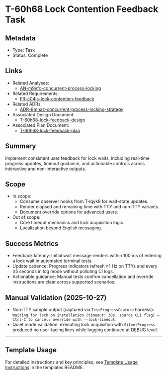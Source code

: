 # T-60h68 Lock Contention Feedback Task

## Metadata

- Type: Task
- Status: Complete
  <!-- Draft: Under discussion | In Progress: Actively working | Complete: Code complete | Cancelled: Work intentionally halted -->

## Links

- Related Analyses:
  - [AN-m9efc-concurrent-process-locking](../../analysis/AN-m9efc-concurrent-process-locking.md)
- Related Requirements:
  - [FR-c04js-lock-contention-feedback](../../requirements/FR-c04js-lock-contention-feedback.md)
- Related ADRs:
  - [ADR-8mnaz-concurrent-process-locking-strategy](../../adr/ADR-8mnaz-concurrent-process-locking-strategy.md)
- Associated Design Document:
  - [T-60h68-lock-feedback-design](./design.md)
- Associated Plan Document:
  - [T-60h68-lock-feedback-plan](./plan.md)

## Summary

Implement consistent user feedback for lock waits, including real-time progress updates, timeout guidance, and actionable controls across interactive and non-interactive outputs.

## Scope

- In scope:
  - Consume observer hooks from T-lqyk8 for wait-state updates.
  - Render elapsed and remaining time with TTY and non-TTY variants.
  - Document override options for advanced users.
- Out of scope:
  - Core timeout mechanics and lock acquisition logic.
  - Localization beyond English messaging.

## Success Metrics

- Feedback latency: Initial wait message renders within 100 ms of entering a lock wait in automated terminal tests.
- Update cadence: Progress indicators refresh ≥1 Hz on TTYs and every ≤5 seconds in log mode without polluting CI logs.
- Actionable guidance: Manual tests confirm cancellation and override instructions are clear across supported scenarios.

## Manual Validation (2025-10-27)

- Non-TTY sample output (captured via `TestProgressCapture` harness): `Waiting for lock on installation (timeout: 30s, source CLI flag) — Ctrl-C to cancel; override with --lock-timeout.`
- Quiet mode validation: executing lock acquisition with `SilentProgress` produced no user-facing lines while logging continued at DEBUG level.

---

## Template Usage

For detailed instructions and key principles, see [Template Usage Instructions](../../templates/README.md#task-template-taskmd) in the templates README.
